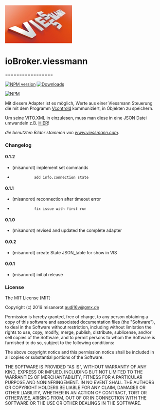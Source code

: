 ![Logo](admin/viessmann.png)
# ioBroker.viessmann
=================

[![NPM version](http://img.shields.io/npm/v/iobroker.viessmann.svg)](https://www.npmjs.com/package/iobroker.viessmann)
[![Downloads](https://img.shields.io/npm/dm/iobroker.viessmann.svg)](https://www.npmjs.com/package/iobroker.viessmann)

[![NPM](https://nodei.co/npm/iobroker.viessmann.png?downloads=true)](https://nodei.co/npm/iobroker.viessmann/)

Mit diesem Adapter ist es möglich, Werte aus einer Viessmann Steuerung 
die mit dem Programm [Vcontrold](https://openv.wikispaces.com/vcontrold) kommuniziert, 
in Objekten zu speichern. 

Um seine VITO.XML in einzulesen, muss man diese in eine JSON Datei umwandeln z.B. [HIER](http://www.utilities-online.info/xmltojson/#.WFVQv_DhA1I)!  



*die benutzten Bilder stammen von www.viessmann.com.*
### Changelog

#### 0.1.2
* (misanorot) implement set commands 
*				add info.connection state

#### 0.1.1
* (misanorot) reconnection after timeout error
*				fix issue with first run

#### 0.1.0
* (misanorot) revised and updated the complete adapter

#### 0.0.2
* (misanorot) create State JSON_table for show in VIS

#### 0.0.1
* (misanorot) initial release

### License

The MIT License (MIT)

Copyright (c) 2016 misanorot <audi16v@gmx.de>

Permission is hereby granted, free of charge, to any person obtaining a copy
of this software and associated documentation files (the "Software"), to deal
in the Software without restriction, including without limitation the rights
to use, copy, modify, merge, publish, distribute, sublicense, and/or sell
copies of the Software, and to permit persons to whom the Software is
furnished to do so, subject to the following conditions:

The above copyright notice and this permission notice shall be included in
all copies or substantial portions of the Software.

THE SOFTWARE IS PROVIDED "AS IS", WITHOUT WARRANTY OF ANY KIND, EXPRESS OR
IMPLIED, INCLUDING BUT NOT LIMITED TO THE WARRANTIES OF MERCHANTABILITY,
FITNESS FOR A PARTICULAR PURPOSE AND NONINFRINGEMENT. IN NO EVENT SHALL THE
AUTHORS OR COPYRIGHT HOLDERS BE LIABLE FOR ANY CLAIM, DAMAGES OR OTHER
LIABILITY, WHETHER IN AN ACTION OF CONTRACT, TORT OR OTHERWISE, ARISING FROM,
OUT OF OR IN CONNECTION WITH THE SOFTWARE OR THE USE OR OTHER DEALINGS IN
THE SOFTWARE.
